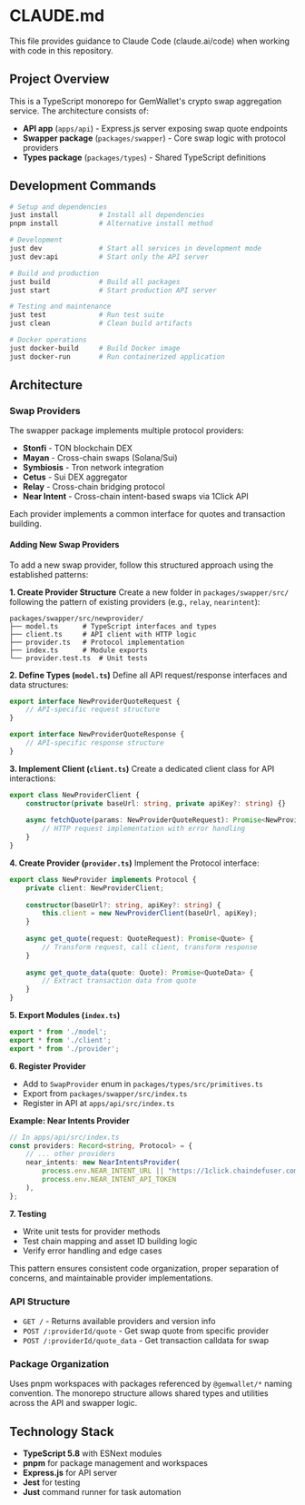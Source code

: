 # CLAUDE.md

This file provides guidance to Claude Code (claude.ai/code) when working with code in this repository.

## Project Overview

This is a TypeScript monorepo for GemWallet's crypto swap aggregation service. The architecture consists of:

- **API app** (`apps/api`) - Express.js server exposing swap quote endpoints
- **Swapper package** (`packages/swapper`) - Core swap logic with protocol providers
- **Types package** (`packages/types`) - Shared TypeScript definitions

## Development Commands

```bash
# Setup and dependencies
just install          # Install all dependencies
pnpm install          # Alternative install method

# Development
just dev              # Start all services in development mode
just dev:api          # Start only the API server

# Build and production
just build            # Build all packages
just start            # Start production API server

# Testing and maintenance
just test             # Run test suite
just clean            # Clean build artifacts

# Docker operations
just docker-build     # Build Docker image
just docker-run       # Run containerized application
```

## Architecture

### Swap Providers
The swapper package implements multiple protocol providers:
- **Stonfi** - TON blockchain DEX
- **Mayan** - Cross-chain swaps (Solana/Sui)
- **Symbiosis** - Tron network integration
- **Cetus** - Sui DEX aggregator
- **Relay** - Cross-chain bridging protocol
- **Near Intent** - Cross-chain intent-based swaps via 1Click API

Each provider implements a common interface for quotes and transaction building.

#### Adding New Swap Providers

To add a new swap provider, follow this structured approach using the established patterns:

**1. Create Provider Structure**
Create a new folder in `packages/swapper/src/` following the pattern of existing providers (e.g., `relay`, `nearintent`):
```
packages/swapper/src/newprovider/
├── model.ts      # TypeScript interfaces and types
├── client.ts     # API client with HTTP logic
├── provider.ts   # Protocol implementation
├── index.ts      # Module exports
└── provider.test.ts  # Unit tests
```

**2. Define Types (`model.ts`)**
Define all API request/response interfaces and data structures:
```typescript
export interface NewProviderQuoteRequest {
    // API-specific request structure
}

export interface NewProviderQuoteResponse {
    // API-specific response structure
}
```

**3. Implement Client (`client.ts`)**
Create a dedicated client class for API interactions:
```typescript
export class NewProviderClient {
    constructor(private baseUrl: string, private apiKey?: string) {}
    
    async fetchQuote(params: NewProviderQuoteRequest): Promise<NewProviderQuoteResponse> {
        // HTTP request implementation with error handling
    }
}
```

**4. Create Provider (`provider.ts`)**
Implement the Protocol interface:
```typescript
export class NewProvider implements Protocol {
    private client: NewProviderClient;
    
    constructor(baseUrl?: string, apiKey?: string) {
        this.client = new NewProviderClient(baseUrl, apiKey);
    }
    
    async get_quote(request: QuoteRequest): Promise<Quote> {
        // Transform request, call client, transform response
    }
    
    async get_quote_data(quote: Quote): Promise<QuoteData> {
        // Extract transaction data from quote
    }
}
```

**5. Export Modules (`index.ts`)**
```typescript
export * from './model';
export * from './client';
export * from './provider';
```

**6. Register Provider**
- Add to `SwapProvider` enum in `packages/types/src/primitives.ts`
- Export from `packages/swapper/src/index.ts`
- Register in API at `apps/api/src/index.ts`

**Example: Near Intents Provider**
```typescript
// In apps/api/src/index.ts
const providers: Record<string, Protocol> = {
    // ... other providers
    near_intents: new NearIntentsProvider(
        process.env.NEAR_INTENT_URL || "https://1click.chaindefuser.com",
        process.env.NEAR_INTENT_API_TOKEN
    ),
};
```

**7. Testing**
- Write unit tests for provider methods
- Test chain mapping and asset ID building logic
- Verify error handling and edge cases

This pattern ensures consistent code organization, proper separation of concerns, and maintainable provider implementations.

### API Structure
- `GET /` - Returns available providers and version info
- `POST /:providerId/quote` - Get swap quote from specific provider
- `POST /:providerId/quote_data` - Get transaction calldata for swap

### Package Organization
Uses pnpm workspaces with packages referenced by `@gemwallet/*` naming convention. The monorepo structure allows shared types and utilities across the API and swapper logic.

## Technology Stack

- **TypeScript 5.8** with ESNext modules
- **pnpm** for package management and workspaces
- **Express.js** for API server
- **Jest** for testing
- **Just** command runner for task automation